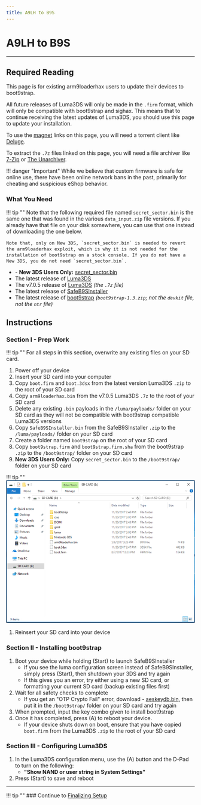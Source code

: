 ```yaml
---
title: A9LH to B9S
---
```


# A9LH to B9S
---

## Required Reading

This page is for existing arm9loaderhax users to update their devices to boot9strap.

All future releases of Luma3DS will only be made in the `.firm` format, which will only be compatible with boot9strap and sighax. This means that to continue receiving the latest updates of Luma3DS, you should use this page to update your installation.

To use the [magnet](https://wikipedia.org/wiki/Magnet_URI_scheme) links on this page, you will need a torrent client like [Deluge](http://dev.deluge-torrent.org/wiki/Download).

To extract the `.7z` files linked on this page, you will need a file archiver like [7-Zip](http://www.7-zip.org/) or [The Unarchiver](https://theunarchiver.com/).

!!! danger "Important"
	While we believe that custom firmware is safe for online use, there have been online network bans in the past, primarily for cheating and suspicious eShop behavior.

### What You Need

!!! tip ""
	Note that the following required file named `secret_sector.bin` is the same one that was found in the various `data_input.zip` file versions. If you already have that file on your disk somewhere, you can use that one instead of downloading the one below.

	Note that, only on New 3DS, `secret_sector.bin` is needed to revert the arm9loaderhax exploit, which is why it is not needed for the installation of boot9strap on a stock console. If you do not have a New 3DS, you do not need `secret_sector.bin`.

* <i class="fa fa-magnet" aria-hidden="true" title="This is a magnet link. Use a torrent client to download the file."></i> - **New 3DS Users Only:** [secret_sector.bin](magnet:?xt=urn:btih:15a3c97acf17d67af98ae8657cc66820cc58f655&dn=secret_sector.bin&tr=udp%3A%2F%2F9.rarbg.to%3A2710%2Fannounce&tr=udp%3A%2F%2Fbt.xxx-tracker.com%3A2710%2Fannounce&tr=udp%3A%2F%2Fexodus.desync.com%3A6969%2Fannounce&tr=udp%3A%2F%2Fmgtracker.org%3A6969%2Fannounce&tr=udp%3A%2F%2Fopen.demonii.si%3A1337%2Fannounce&tr=udp%3A%2F%2Fpublic.popcorn-tracker.org%3A6969%2Fannounce&tr=udp%3A%2F%2Fthetracker.org%3A80%2Fannounce&tr=udp%3A%2F%2Ftracker.coppersurfer.tk%3A6969%2Fannounce&tr=udp%3A%2F%2Ftracker.cypherpunks.ru%3A6969%2Fannounce&tr=udp%3A%2F%2Ftracker.ds.is%3A6969%2Fannounce&tr=udp%3A%2F%2Ftracker.internetwarriors.net%3A1337%2Fannounce&tr=udp%3A%2F%2Ftracker.mg64.net%3A6969%2Fannounce&tr=udp%3A%2F%2Ftracker.open-internet.nl%3A6969%2Fannounce&tr=udp%3A%2F%2Ftracker.opentrackr.org%3A1337%2Fannounce&tr=udp%3A%2F%2Ftracker.port443.xyz%3A6969%2Fannounce&tr=udp%3A%2F%2Ftracker.qt.is%3A6969%2Fannounce&tr=udp%3A%2F%2Ftracker.tiny-vps.com%3A6969%2Fannounce&tr=udp%3A%2F%2Ftracker.torrent.eu.org%3A451%2Fannounce&tr=udp%3A%2F%2Ftracker.vanitycore.co%3A6969%2Fannounce&tr=udp%3A%2F%2Ftracker-2.msm8916.com%3A6969%2Fannounce)
* The latest release of [Luma3DS](https://github.com/LumaTeam/Luma3DS/releases/latest) 
* The v7.0.5 release of [Luma3DS](https://github.com/LumaTeam/Luma3DS/releases/tag/v7.0.5) *(the `.7z` file)*
* The latest release of [SafeB9SInstaller](https://github.com/d0k3/SafeB9SInstaller/releases/latest)
* The latest release of [boot9strap](https://github.com/SciresM/boot9strap/releases/latest) *(`boot9strap-1.3.zip`; not the `devkit` file, not the `ntr` file)*

## Instructions

### Section I - Prep Work

!!! tip ""
	For all steps in this section, overwrite any existing files on your SD card.

1. Power off your device
1. Insert your SD card into your computer
1. Copy `boot.firm` and `boot.3dsx` from the latest version Luma3DS `.zip` to the root of your SD card
1. Copy `arm9loaderhax.bin` from the v7.0.5 Luma3DS `.7z` to the root of your SD card
1. Delete any existing `.bin` payloads in the `/luma/payloads/` folder on your SD card as they will not be compatible with boot9strap compatible Luma3DS versions
1. Copy `SafeB9SInstaller.bin` from the SafeB9SInstaller `.zip` to the `/luma/payloads/` folder on your SD card
1. Create a folder named `boot9strap` on the root of your SD card
1. Copy `boot9strap.firm` and `boot9strap.firm.sha` from the boot9strap `.zip` to the `/boot9strap/` folder on your SD card
1. **New 3DS Users Only:** Copy `secret_sector.bin` to the `/boot9strap/` folder on your SD card

!!! tip ""
	![](/images/screenshots/a9lh-to-b9s-file-layout.png)

1. Reinsert your SD card into your device

### Section II - Installing boot9strap

1. Boot your device while holding (Start) to launch SafeB9SInstaller
    + If you see the luma configuration screen instead of SafeB9SInstaller, simply press (Start), then shutdown your 3DS and try again
    + If this gives you an error, try either using a new SD card, or formatting your current SD card (backup existing files first)
1. Wait for all safety checks to complete
    + If you get an "OTP Crypto Fail" error, download <i class="fa fa-magnet" aria-hidden="true" title="This is a magnet link. Use a torrent client to download the file."></i> - [aeskeydb.bin](magnet:?xt=urn:btih:d25dab06a7e127922d70ddaa4fe896709dc99a1e&dn=aeskeydb.bin&tr=udp%3A%2F%2F9.rarbg.to%3A2710%2Fannounce&tr=udp%3A%2F%2Fbt.xxx-tracker.com%3A2710%2Fannounce&tr=udp%3A%2F%2Fexodus.desync.com%3A6969%2Fannounce&tr=udp%3A%2F%2Fmgtracker.org%3A6969%2Fannounce&tr=udp%3A%2F%2Fopen.demonii.si%3A1337%2Fannounce&tr=udp%3A%2F%2Fpublic.popcorn-tracker.org%3A6969%2Fannounce&tr=udp%3A%2F%2Fthetracker.org%3A80%2Fannounce&tr=udp%3A%2F%2Ftracker.coppersurfer.tk%3A6969%2Fannounce&tr=udp%3A%2F%2Ftracker.cypherpunks.ru%3A6969%2Fannounce&tr=udp%3A%2F%2Ftracker.ds.is%3A6969%2Fannounce&tr=udp%3A%2F%2Ftracker.internetwarriors.net%3A1337%2Fannounce&tr=udp%3A%2F%2Ftracker.mg64.net%3A6969%2Fannounce&tr=udp%3A%2F%2Ftracker.open-internet.nl%3A6969%2Fannounce&tr=udp%3A%2F%2Ftracker.opentrackr.org%3A1337%2Fannounce&tr=udp%3A%2F%2Ftracker.port443.xyz%3A6969%2Fannounce&tr=udp%3A%2F%2Ftracker.qt.is%3A6969%2Fannounce&tr=udp%3A%2F%2Ftracker.tiny-vps.com%3A6969%2Fannounce&tr=udp%3A%2F%2Ftracker.torrent.eu.org%3A451%2Fannounce&tr=udp%3A%2F%2Ftracker.vanitycore.co%3A6969%2Fannounce&tr=udp%3A%2F%2Ftracker-2.msm8916.com%3A6969%2Fannounce), then put it in the `/boot9strap/` folder on your SD card and try again
1. When prompted, input the key combo given to install boot9strap
1. Once it has completed, press (A) to reboot your device.
	+ If your device shuts down on boot, ensure that you have copied `boot.firm` from the Luma3DS `.zip` to the root of your SD card

### Section III - Configuring Luma3DS

1. In the Luma3DS configuration menu, use the (A) button and the D-Pad to turn on the following:    
	+ **"Show NAND or user string in System Settings"**
1. Press (Start) to save and reboot

___

!!! tip ""
	### Continue to [Finalizing Setup](../finalizing-setup.md)

